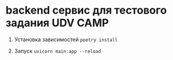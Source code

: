 # backend сервис для тестового задания UDV CAMP

1. Установка зависимостей `poetry install`

2. Запуск `uvicorn main:app --reload`
